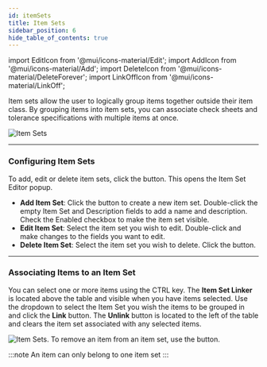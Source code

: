 ```yaml
---
id: itemSets
title: Item Sets
sidebar_position: 6
hide_table_of_contents: true
---
```

import EditIcon from '@mui/icons-material/Edit';
import AddIcon from '@mui/icons-material/Add';
import DeleteIcon from '@mui/icons-material/DeleteForever';
import LinkOffIcon from '@mui/icons-material/LinkOff';

Item sets allow the user to logically group items together outside their item class. By grouping items into item sets, you can associate check sheets and tolerance specifications with multiple items at once.

![Item Sets](/img/quality/itemSetEditor.png)
***
### Configuring Item Sets
To add, edit or delete item sets, click the <EditIcon fontSize="small" /> button. This opens the Item Set Editor popup. 
* **Add Item Set**: Click the <AddIcon fontSize="small" /> button to create a new item set. Double-click the empty Item Set and Description fields to add a name and description. Check the Enabled checkbox to make the item set visible.
* **Edit Item Set**: Select the item set you wish to edit. Double-click and make changes to the fields you want to edit.
* **Delete Item Set**: Select the item set you wish to delete. Click the <DeleteIcon fontSize="small" /> button.
* ***
### Associating Items to an Item Set
You can select one or more items using the CTRL key. The **Item Set Linker** is located above the table and visible when you have items selected. Use the dropdown to select the Item Set you wish the items to be grouped in and click the **Link** button. The **Unlink** button is located to the left of the table and clears the item set associated with any selected items.

![Item Sets](/img/product-sets-2.png).
To remove an item from an item set, use the <LinkOffIcon fontSize="small" /> button.

:::note
An item can only belong to one item set
:::